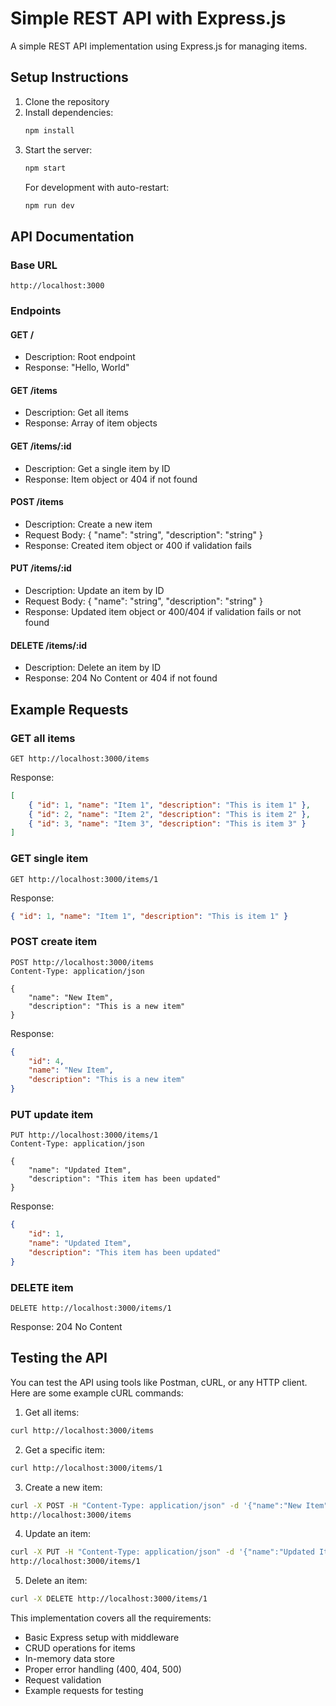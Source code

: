 # Simple REST API with Express.js

A simple REST API implementation using Express.js for managing items.

## Setup Instructions

1. Clone the repository
2. Install dependencies:
   ```bash
   npm install
   ```
3. Start the server:
   ```bash
   npm start
   ```
   For development with auto-restart:
   ```bash
   npm run dev
   ```

## API Documentation

### Base URL
`http://localhost:3000`

### Endpoints

#### GET /
- Description: Root endpoint
- Response: "Hello, World"

#### GET /items
- Description: Get all items
- Response: Array of item objects

#### GET /items/:id
- Description: Get a single item by ID
- Response: Item object or 404 if not found

#### POST /items
- Description: Create a new item
- Request Body: { "name": "string", "description": "string" }
- Response: Created item object or 400 if validation fails

#### PUT /items/:id
- Description: Update an item by ID
- Request Body: { "name": "string", "description": "string" }
- Response: Updated item object or 400/404 if validation fails or not found

#### DELETE /items/:id
- Description: Delete an item by ID
- Response: 204 No Content or 404 if not found

## Example Requests

### GET all items
```
GET http://localhost:3000/items
```

Response:
```json
[
    { "id": 1, "name": "Item 1", "description": "This is item 1" },
    { "id": 2, "name": "Item 2", "description": "This is item 2" },
    { "id": 3, "name": "Item 3", "description": "This is item 3" }
]
```

### GET single item
```
GET http://localhost:3000/items/1
```

Response:
```json
{ "id": 1, "name": "Item 1", "description": "This is item 1" }
```

### POST create item
```
POST http://localhost:3000/items
Content-Type: application/json

{
    "name": "New Item",
    "description": "This is a new item"
}
```

Response:
```json
{
    "id": 4,
    "name": "New Item",
    "description": "This is a new item"
}
```

### PUT update item
```
PUT http://localhost:3000/items/1
Content-Type: application/json

{
    "name": "Updated Item",
    "description": "This item has been updated"
}
```

Response:
```json
{
    "id": 1,
    "name": "Updated Item",
    "description": "This item has been updated"
}
```

### DELETE item
```
DELETE http://localhost:3000/items/1
```

Response:
204 No Content

## Testing the API

You can test the API using tools like Postman, cURL, or any HTTP client. Here are some example cURL commands:

1. Get all items:
```bash
curl http://localhost:3000/items
```

2. Get a specific item:
```bash
curl http://localhost:3000/items/1
```

3. Create a new item:
```bash
curl -X POST -H "Content-Type: application/json" -d '{"name":"New Item","description":"New description"}' 
http://localhost:3000/items
```

4. Update an item:
```bash
curl -X PUT -H "Content-Type: application/json" -d '{"name":"Updated Item","description":"Updated description"}' 
http://localhost:3000/items/1
```

5. Delete an item:
```bash
curl -X DELETE http://localhost:3000/items/1
```

This implementation covers all the requirements:
- Basic Express setup with middleware
- CRUD operations for items
- In-memory data store
- Proper error handling (400, 404, 500)
- Request validation
- Example requests for testing
```
